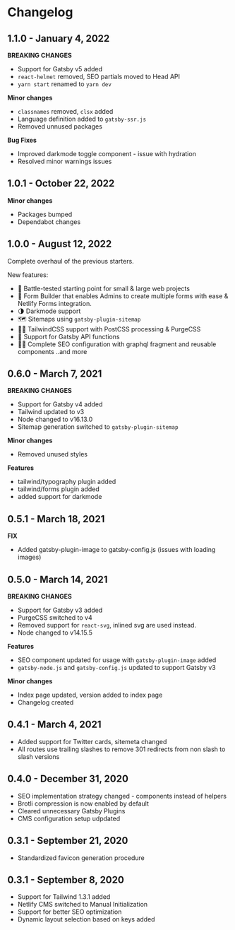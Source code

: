 # Changelog

## 1.1.0 - January 4, 2022

**BREAKING CHANGES**
- Support for Gatsby v5 added
- `react-helmet` removed, SEO partials moved to Head API
- `yarn start` renamed to `yarn dev`

**Minor changes**
- `classnames` removed, `clsx` added
- Language definition added to `gatsby-ssr.js`
- Removed unnused packages

**Bug Fixes**
- Improved darkmode toggle component - issue with hydration
- Resolved minor warnings issues

## 1.0.1 - October 22, 2022

**Minor changes**

- Packages bumped
- Dependabot changes

## 1.0.0 - August 12, 2022

Complete overhaul of the previous starters.

New features:

- 💪 Battle-tested starting point for small & large web projects
- 📄 Form Builder that enables Admins to create multiple forms with ease & Netlify Forms integration.
- 🌗 Darkmode support
- 🗺 Sitemaps using `gatsby-plugin-sitemap`
- 💇‍♀️ TailwindCSS support with PostCSS processing & PurgeCSS
- 🔌 Support for Gatsby API functions
- 🕵️‍♂️ Complete SEO configuration with graphql fragment and reusable components
  ..and more

## 0.6.0 - March 7, 2021

**BREAKING CHANGES**

- Support for Gatsby v4 added
- Tailwind updated to v3
- Node changed to v16.13.0
- Sitemap generation switched to `gatsby-plugin-sitemap`

**Minor changes**

- Removed unused styles

**Features**

- tailwind/typography plugin added
- tailwind/forms plugin added
- added support for darkmode

## 0.5.1 - March 18, 2021

**FIX**

- Added gatsby-plugin-image to gatsby-config.js (issues with loading images)

## 0.5.0 - March 14, 2021

**BREAKING CHANGES**

- Support for Gatsby v3 added
- PurgeCSS switched to v4
- Removed support for `react-svg`, inlined svg are used instead.
- Node changed to v14.15.5

**Features**

- SEO component updated for usage with `gatsby-plugin-image` added
- `gatsby-node.js` and `gatsby-config.js` updated to support Gatsby v3

**Minor changes**

- Index page updated, version added to index page
- Changelog created

## 0.4.1 - March 4, 2021

- Added support for Twitter cards, sitemeta changed
- All routes use trailing slashes to remove 301 redirects from non slash to slash versions

## 0.4.0 - December 31, 2020

- SEO implementation strategy changed - components instead of helpers
- Brotli compression is now enabled by default
- Cleared unnecessary Gatsby Plugins
- CMS configuration setup udpdated

## 0.3.1 - September 21, 2020

- Standardized favicon generation procedure

## 0.3.1 - September 8, 2020

- Support for Tailwind 1.3.1 added
- Netlify CMS switched to Manual Initialization
- Support for better SEO optimization
- Dynamic layout selection based on keys added
